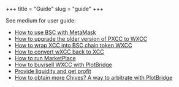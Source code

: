 +++
title = "Guide"
slug = "guide"
+++

See medium for user guide:

-   [How to use BSC with MetaMask](/guidesub/guidesub/)
-   [How to upgrade the older version of PXCC to WXCC](/guidesub/upgradecoin/)
-   [How to wrap XCC into BSC chain token WXCC](/guidesub/towxcc/)
-   [How to convert wXCC back to XCC](/guidesub/toxcc/)
-   [How to run MarketPlace](/guidesub/marketguide/)
-   [How to buy/sell WXCC with PlotBridge](/guidesub/pboperation/)
-   [Provide liquidity and get profit](/guidesub/providelp/)
-   [How to obtain more Chives? A way to arbitrate with PlotBridge](/guidesub/getmore/)
